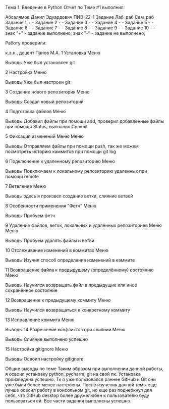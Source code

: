 Тема 1. Введение в Python
Отчет по Теме #1 выполнил:

Абсалямов Данил Эдуардович
ПИЭ-22-1
Задание	Лаб_раб	Сам_раб
Задание 1	+	-
Задание 2	-	-
Задание 3	-	-
Задание 4	-	-
Задание 5	-	-
Задание 6	-	-
Задание 7	-	-
Задание 8	-	-
Задание 9	-	-
Задание 10	-	-
знак "+" - задание выполнено; знак "-" - задание не выполнено;

Работу проверили:

к.э.н., доцент Панов М.А.
1 Установка
Меню

Выводы
Уже был установлен git

2 Настройка
Меню

Выводы
Уже был настроен git

3 Создание нового репозитория
Меню

Выводы
Создал новый репозиторий

4 Подготовка файлов
Меню

Выводы
Добавил файлы при помощи add, проверил добавленные файлы при помощи Status, выполнил Commit

5 Фиксация изменений
Меню Меню

Выводы
Отправляем файлы при помощи push, так же можем посмотреть историю каммитов при помощи git log

6 Подключение к удаленному репозиторию
Меню

Выводы
Подключаем к локальному репозиторию удаленных при помощи remote

7 Ветвление
Меню

Выводы
здесь я произвел создание ветки, слияние ветвей

8 Особенности применения "Фетч"
Меню

Выводы
Пробуем фетч

9 Удаление файлов, веток, локальных и удалённых репозиториев
Меню Меню

Выводы
Пробуем удалять файлы и ветви

10 Отслеживание изменений в коммитах
Меню

Выводы
Изучил способ определения изменений в каммите

11 Возвращение файла к предыдущему (определённому) состоянию
Меню

Выводы
Научился возвращать файл в предыдущие или иное сохранённое состояние

12 Возвращение к предыдущему коммиту
Меню

Выводы
Научился возвращаться к конкретному коммиту

13 Исправление коммита
Меню

Выводы
14 Разрешение конфликтов при слиянии
Меню

Выводы
Слияние выполнено успешно

15 Настройка gitignore
Меню

Выводы
Освоил настройку gitignore

Общие выводы по теме
Таким образом при выполнении данной работы, я освоил установку python, pycharm, git на свой пк. Установка произведена успешно. Тк я уже пользовался раннее GitHub и Git они уже были более менее настроены. После изучения данной темы еще лучше освоил работу в консольном git, но еще раз подчеркнул для себя, что GitHub desktop более дружелюбен к пользователю буду пользоваться ей. Все части задания выполнены успешно.
